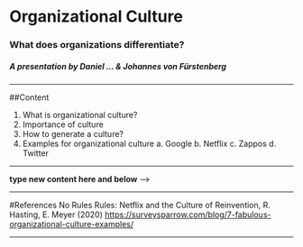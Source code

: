 # Organizational Culture

### What does organizations differentiate?
 
  

##### A presentation by Daniel ... & Johannes von Fürstenberg

---

##Content

 1. What is organizational culture?
 2. Importance of culture
 3. How to generate a culture?
 4. Examples for organizational culture
    a. Google
    b. Netflix
    c. Zappos
    d. Twitter
---

**type new content here and below**
-->

----
#References
No Rules Rules: Netflix and the Culture of Reinvention, R. Hasting, E. Meyer (2020)
https://surveysparrow.com/blog/7-fabulous-organizational-culture-examples/


----

